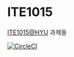 # ITE1015

[ITE1015@HYU](http://cs.hanyang.ac.kr/education/process.php) 과제들

[![CircleCI](https://circleci.com/gh/dohvis/ITE1015.svg?style=svg)](https://circleci.com/gh/dohvis/ITE1015)

